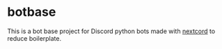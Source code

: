 # botbase

This is a bot base project for Discord python bots made with [nextcord](https://github.com/nextcord/nextcord) to reduce boilerplate.
